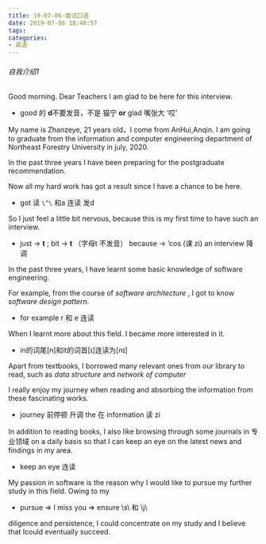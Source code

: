 ```yaml
---
title: 19-07-06-面试口语
date: 2019-07-06 18:40:57
tags:
categories:
- 英语
---
```


###### 自我介绍1

Good morning. Dear Teachers I am glad to be here for this interview.

+ good 的 **d**不要发音，不是 猫宁 **or**     glad 嘴张大 ‘哎’

My name is Zhanzeye, 21 years old，I come from AnHui,Anqin. I am going to  graduate from the information and computer engineering department of Northeast Forestry University in july, 2020.  

In the past three years I have been preparing for the postgraduate recommendation. 

Now all my hard work has got a result since I have a chance to be here. 

+ got 读 `\^\` 和a 连读 发d 

So I just feel a little bit nervous, because this is my first time to have such an interview.

+ just  -> **t** ;  bit -> **t**  （字母t 不发音）   because -> ‘cos (课 zi)   an interview 降调

In the past three years, I have learnt some basic knowledge of software engineering. 

For example, from the course of  *software architecture* , I got to know *software design pattern*.

+ for example  r 和 e 连读

When I learnt more about this field. I became more interested in it. 

+ in的词尾[n]和it的词首[ɪ]连读为[nɪ]

Apart from textbooks, I borrowed many relevant ones from our library to read, such as *data structure*  and *network of computer*

I really enjoy my journey when reading and absorbing the information from these fascinating works. 

+ journey  前停顿 升调           the 在 information 读 zi  

In addition to reading books, I also like browsing through some journals in 专业领域  on a daily basis so that I can keep an eye on the latest news and findings in my area.

+ keep an eye 连读

My passion in software is the reason why I would like to pursue my further study in this field. Owing to my 

+ pursue     => I miss you     => ensure   \s\ 和 \j\

diligence and persistence, I could concentrate on my study and I believe that Icould eventually succeed.